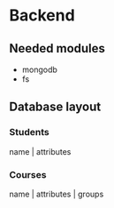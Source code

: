 # Backend

## Needed modules

* mongodb
* fs

## Database layout

### Students

name | attributes

### Courses

name | attributes | groups
